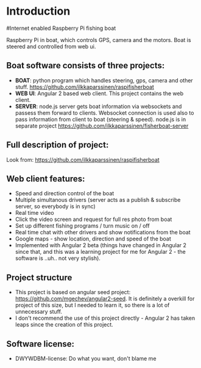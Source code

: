 # Introduction

#Internet enabled Raspberry Pi fishing boat

Raspberry Pi in boat, which controls GPS, camera and the motors. Boat is steered and controlled from web ui.

## Boat software consists of three projects:
 - **BOAT**:  python program which handles steering, gps, camera and other stuff. https://github.com/ilkkaparssinen/raspifisherboat
 - **WEB UI**: Angular 2 based web client. This project contains the web client.
 - **SERVER**: node.js server gets boat information via websockets and passess them forward to clients. Websocket connection is used also to pass information from client to boat (steering & speed). node.js is in separate project https://github.com/ilkkaparssinen/fisherboat-server

## Full description of project:
  
  Look from: https://github.com/ilkkaparssinen/raspifisherboat
 
## Web client features:
 - Speed and direction control of the boat
 - Multiple simultanous drivers (server acts as a publish & subscribe server, so everybody is in sync)
 - Real time video
 - Click the video screen and request for full res photo from boat
 - Set up different fishing programs / turn music on / off
 - Real time chat with other drivers and show notifications from the boat
 - Google maps - show location, direction and speed of the boat
 - Implemented with Angular 2 beta (things have changed in Angular 2 since that, and this was a learning project for me for Angular 2 - the software is ..uh.. not very stylish).
 
## Project structure
  - This project is based on angular seed project: https://github.com/mgechev/angular2-seed. It is definitely a overkill for project of this size, but I needed to learn it, so there is a lot of unnecessary stuff.
  - I don't recommend the use of this project directly - Angular 2 has taken leaps since the creation of this project.

## Software license:
 - DWYWDBM-license: Do what you want, don't blame me
